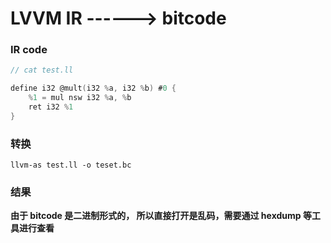 # LVVM IR ------> bitcode 


### IR code 

```c
// cat test.ll

define i32 @mult(i32 %a, i32 %b) #0 {
    %1 = mul nsw i32 %a, %b 
    ret i32 %1
}

```


### 转换 

`llvm-as test.ll -o teset.bc`  




### 结果 
__由于 bitcode 是二进制形式的， 所以直接打开是乱码，需要通过 hexdump 等工具进行查看__  
